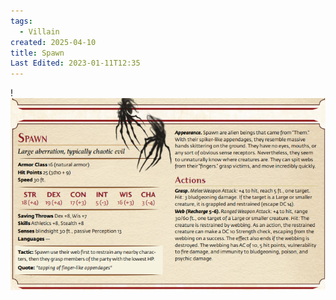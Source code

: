 ```yaml
---
tags:
  - Villain
created: 2025-04-10
title: Spawn
Last Edited: 2023-01-11T12:35
---
```


!![spawn-statblock.png](/images/spawn-statblock.png)